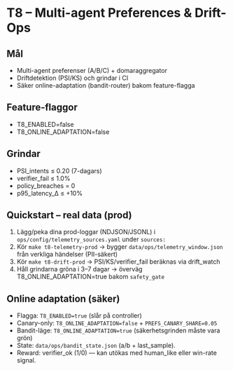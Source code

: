 # T8 – Multi-agent Preferences & Drift-Ops

## Mål
- Multi-agent preferenser (A/B/C) + domaraggregator
- Driftdetektion (PSI/KS) och grindar i CI
- Säker online-adaptation (bandit-router) bakom feature-flagga

## Feature-flaggor
- T8_ENABLED=false
- T8_ONLINE_ADAPTATION=false

## Grindar
- PSI_intents ≤ 0.20 (7-dagars)
- verifier_fail ≤ 1.0%
- policy_breaches = 0
- p95_latency_Δ ≤ +10%

## Quickstart – real data (prod)
1) Lägg/peka dina prod-loggar (NDJSON/JSONL) i `ops/config/telemetry_sources.yaml` under `sources:`
2) Kör `make t8-telemetry-prod` → bygger `data/ops/telemetry_window.json` från verkliga händelser (PII-säkert)
3) Kör `make t8-drift-prod` → PSI/KS/verifier_fail beräknas via drift_watch
4) Håll grindarna gröna i 3–7 dagar → överväg T8_ONLINE_ADAPTATION=true bakom `safety_gate`

## Online adaptation (säker)

- Flagga: `T8_ENABLED=true` (slår på controller)  
- Canary-only: `T8_ONLINE_ADAPTATION=false` + `PREFS_CANARY_SHARE=0.05`  
- Bandit-läge: `T8_ONLINE_ADAPTATION=true` (säkerhetsgrinden måste vara grön)
- State: `data/ops/bandit_state.json` (a/b + last_sample).  
- Reward: verifier_ok (1/0) — kan utökas med human_like eller win-rate signal.